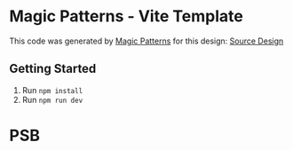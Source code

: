 # Magic Patterns - Vite Template

This code was generated by [Magic Patterns](https://magicpatterns.com) for this design: [Source Design](https://magicpatterns.com/c/7akmzlwhujkgy1a97hcuyr)

## Getting Started

1. Run `npm install`
2. Run `npm run dev`

# PSB
